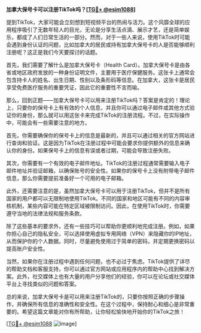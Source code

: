 **加拿大保号卡可以注册TikTok吗？[[TG💪+ @esim1088](https://t.me/s/esim1088)]**

提到TikTok，大家可能会立刻想到短视频平台的热闹与活力。这个风靡全球的应用程序吸引了无数年轻人的目光，无论是分享生活点滴、展示才艺，还是简单娱乐，都成了人们日常生活的一部分。然而，对于一些人来说，使用TikTok时可能会遇到身份认证的问题，比如加拿大的居民或持有加拿大保号卡的人是否能够顺利注册呢？这正是我们今天要探讨的话题。

首先，我们需要了解什么是加拿大保号卡（Health Card）。加拿大保号卡是由各省或地区政府发放的一种身份证明文件，主要用于医疗保健服务。这张卡上通常会包含持卡人的姓名、出生日期、性别以及条形码等信息。在加拿大，这张卡是居民享受免费医疗服务的重要凭证，因此它的重要性不言而喻。

那么，回到正题——加拿大保号卡可以用来注册TikTok吗？答案是肯定的！理论上，只要你的保号卡上有有效的个人信息，并且你可以通过电子邮件或其他方式验证你的身份，那么就可以用这张卡来完成TikTok的注册流程。不过，在实际操作中，可能会有一些需要注意的地方。

首先，你需要确保你的保号卡上的信息是最新的，并且可以通过相关的官方网站进行查询和验证。这是因为TikTok在注册过程中可能会要求你提供额外的信息来确认你的身份。如果保号卡上的信息有误或者过期，可能会导致注册失败。

其次，你需要有一个有效的电子邮件地址。TikTok的注册过程通常需要输入电子邮件地址并验证邮箱，以确保账号的安全性。如果你的保号卡上没有附带电子邮件信息，那么你需要提前准备好一个可用的电子邮箱。

此外，还需要注意的是，虽然加拿大保号卡可以用于注册TikTok，但并不是所有国家的用户都可以无限制地使用TikTok。不同的国家和地区可能有不同的内容审核机制，某些内容可能在特定区域被限制访问。因此，在使用TikTok时，你需要遵守当地的法律法规和服务条款。

除了这些基本的要求外，还有一些技巧可以帮助你更顺利地完成注册。例如，如果你担心自己的隐私安全，可以选择使用虚拟专用网络（VPN）来隐藏你的IP地址，从而保护你的个人数据。同时，尽量避免使用过于简单的密码，并定期更换密码以提高账户安全性。

当然，如果你在注册过程中遇到任何问题，也不必过于焦虑。TikTok提供了详尽的帮助文档和客服支持，你可以通过官方网站或应用程序内的帮助中心找到解决方案。此外，社交媒体上也有大量的用户分享他们的经验，你可以在论坛或社交媒体平台上寻找类似的问题和答案。

总的来说，加拿大保号卡是可以用来注册TikTok的，只要你按照正确的步骤操作，并确保所有信息的准确性和安全性。在这个过程中，保持耐心和细心是非常重要的。希望这篇文章能对你有所帮助，让你轻松愉快地开始你的TikTok之旅！

[[TG💪+ @esim1088](https://t.me/s/esim1088) ![Image](https://i.postimg.cc/4NQfJmqS/Snipaste-2025-05-13-00-14-12.png)]